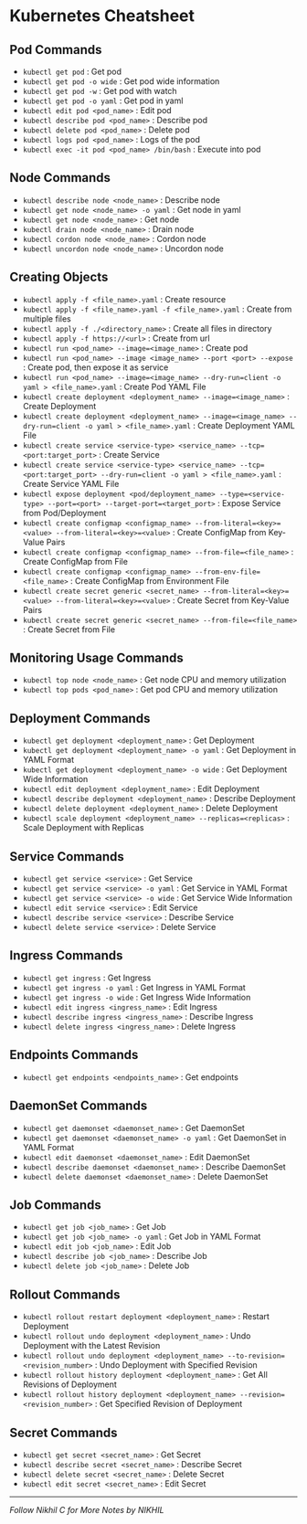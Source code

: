 # Kubernetes Cheatsheet

## Pod Commands
- `kubectl get pod` : Get pod
- `kubectl get pod -o wide` : Get pod wide information
- `kubectl get pod -w` : Get pod with watch
- `kubectl get pod -o yaml` : Get pod in yaml
- `kubectl edit pod <pod_name>` : Edit pod
- `kubectl describe pod <pod_name>` : Describe pod
- `kubectl delete pod <pod_name>` : Delete pod
- `kubectl logs pod <pod_name>` : Logs of the pod
- `kubectl exec -it pod <pod_name> /bin/bash` : Execute into pod

## Node Commands
- `kubectl describe node <node_name>` : Describe node
- `kubectl get node <node_name> -o yaml` : Get node in yaml
- `kubectl get node <node_name>` : Get node
- `kubectl drain node <node_name>` : Drain node
- `kubectl cordon node <node_name>` : Cordon node
- `kubectl uncordon node <node_name>` : Uncordon node

## Creating Objects
- `kubectl apply -f <file_name>.yaml` : Create resource
- `kubectl apply -f <file_name>.yaml -f <file_name>.yaml` : Create from multiple files
- `kubectl apply -f ./<directory_name>` : Create all files in directory
- `kubectl apply -f https://<url>` : Create from url
- `kubectl run <pod_name> --image=<image_name>` : Create pod
- `kubectl run <pod_name> --image <image_name> --port <port> --expose` : Create pod, then expose it as service
- `kubectl run <pod_name> --image=<image_name> --dry-run=client -o yaml > <file_name>.yaml` : Create Pod YAML File
- `kubectl create deployment <deployment_name> --image=<image_name>` : Create Deployment
- `kubectl create deployment <deployment_name> --image=<image_name> --dry-run=client -o yaml > <file_name>.yaml` : Create Deployment YAML File
- `kubectl create service <service-type> <service_name> --tcp=<port:target_port>` : Create Service
- `kubectl create service <service-type> <service_name> --tcp=<port:target_port> --dry-run=client -o yaml > <file_name>.yaml` : Create Service YAML File
- `kubectl expose deployment <pod/deployment_name> --type=<service-type> --port=<port> --target-port=<target_port>` : Expose Service from Pod/Deployment
- `kubectl create configmap <configmap_name> --from-literal=<key>=<value> --from-literal=<key>=<value>` : Create ConfigMap from Key-Value Pairs
- `kubectl create configmap <configmap_name> --from-file=<file_name>` : Create ConfigMap from File
- `kubectl create configmap <configmap_name> --from-env-file=<file_name>` : Create ConfigMap from Environment File
- `kubectl create secret generic <secret_name> --from-literal=<key>=<value> --from-literal=<key>=<value>` : Create Secret from Key-Value Pairs
- `kubectl create secret generic <secret_name> --from-file=<file_name>` : Create Secret from File

## Monitoring Usage Commands
- `kubectl top node <node_name>` : Get node CPU and memory utilization
- `kubectl top pods <pod_name>` : Get pod CPU and memory utilization

## Deployment Commands
- `kubectl get deployment <deployment_name>` : Get Deployment
- `kubectl get deployment <deployment_name> -o yaml` : Get Deployment in YAML Format
- `kubectl get deployment <deployment_name> -o wide` : Get Deployment Wide Information
- `kubectl edit deployment <deployment_name>` : Edit Deployment
- `kubectl describe deployment <deployment_name>` : Describe Deployment
- `kubectl delete deployment <deployment_name>` : Delete Deployment
- `kubectl scale deployment <deployment_name> --replicas=<replicas>` : Scale Deployment with Replicas

## Service Commands
- `kubectl get service <service>` : Get Service
- `kubectl get service <service> -o yaml` : Get Service in YAML Format
- `kubectl get service <service> -o wide` : Get Service Wide Information
- `kubectl edit service <service>` : Edit Service
- `kubectl describe service <service>` : Describe Service
- `kubectl delete service <service>` : Delete Service

## Ingress Commands
- `kubectl get ingress` : Get Ingress
- `kubectl get ingress -o yaml` : Get Ingress in YAML Format
- `kubectl get ingress -o wide` : Get Ingress Wide Information
- `kubectl edit ingress <ingress_name>` : Edit Ingress
- `kubectl describe ingress <ingress_name>` : Describe Ingress
- `kubectl delete ingress <ingress_name>` : Delete Ingress

## Endpoints Commands
- `kubectl get endpoints <endpoints_name>` : Get endpoints

## DaemonSet Commands
- `kubectl get daemonset <daemonset_name>` : Get DaemonSet
- `kubectl get daemonset <daemonset_name> -o yaml` : Get DaemonSet in YAML Format
- `kubectl edit daemonset <daemonset_name>` : Edit DaemonSet
- `kubectl describe daemonset <daemonset_name>` : Describe DaemonSet
- `kubectl delete daemonset <daemonset_name>` : Delete DaemonSet

## Job Commands
- `kubectl get job <job_name>` : Get Job
- `kubectl get job <job_name> -o yaml` : Get Job in YAML Format
- `kubectl edit job <job_name>` : Edit Job
- `kubectl describe job <job_name>` : Describe Job
- `kubectl delete job <job_name>` : Delete Job

## Rollout Commands
- `kubectl rollout restart deployment <deployment_name>` : Restart Deployment
- `kubectl rollout undo deployment <deployment_name>` : Undo Deployment with the Latest Revision
- `kubectl rollout undo deployment <deployment_name> --to-revision=<revision_number>` : Undo Deployment with Specified Revision
- `kubectl rollout history deployment <deployment_name>` : Get All Revisions of Deployment
- `kubectl rollout history deployment <deployment_name> --revision=<revision_number>` : Get Specified Revision of Deployment

## Secret Commands
- `kubectl get secret <secret_name>` : Get Secret
- `kubectl describe secret <secret_name>` : Describe Secret
- `kubectl delete secret <secret_name>` : Delete Secret
- `kubectl edit secret <secret_name>` : Edit Secret

---
*Follow Nikhil C for More Notes by NIKHIL*
